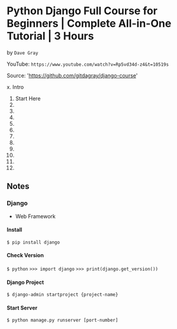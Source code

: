 # Python Django Full Course for Beginners | Complete All-in-One Tutorial | 3 Hours
by `Dave Gray`

YouTube: `https://www.youtube.com/watch?v=Rp5vd34d-z4&t=10519s`

Source: 'https://github.com/gitdagray/django-course'

x. Intro
1. Start Here
2.
3.
4.
5.
6.
7.
8.
9.
10.
11.
12.


## Notes

### Django 

* Web Framework

#### Install

`$ pip install django`

#### Check Version

`$ python`
`>>> import django`
`>>> print(django.get_version())`

#### Django Project

`$ django-admin startproject {project-name}`

#### Start Server

`$ python manage.py runserver [port-number]`